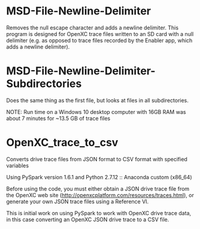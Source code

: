 # MSD-File-Newline-Delimiter

Removes the null escape character and adds a newline delimiter. This program is designed for OpenXC trace files written to an SD card with a null delimiter (e.g. as opposed to trace files recorded by the Enabler app, which adds a newline delimiter).    

# MSD-File-Newline-Delimiter-Subdirectories

Does the same thing as the first file, but looks at files in all subdirectories. 

NOTE: Run time on a Windows 10 desktop computer with 16GB RAM was about 7 minutes for ~13.5 GB of trace files

# OpenXC_trace_to_csv

Converts drive trace files from JSON format to CSV format with specified variables

Using PySpark version 1.6.1 and Python 2.7.12 :: Anaconda custom (x86_64)

Before using the code, you must either obtain a JSON drive trace file from the OpenXC web site (http://openxcplatform.com/resources/traces.html), or generate your own JSON trace files using a Reference VI. 

This is initial work on using PySpark to work with OpenXC drive trace data, in this case converting an OpenXC JSON drive trace to a CSV file. 
